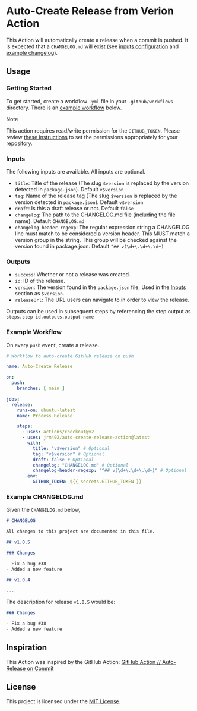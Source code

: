 # Auto-Create Release from Verion Action

This Action will automatically create a release when a commit is pushed. It is expected that a `CHANGELOG.md` will exist (see [inputs configuration](#inputs) and [example changelog](#example-changelogmd)).

## Usage

### Getting Started

To get started, create a workflow `.yml` file in your `.github/workflows` directory. There is an [example workflow](#example-workflow) below.

> [!NOTE]
> This action requires read/write permission for the `GITHUB_TOKEN`. Please review [these instructions](https://docs.github.com/en/actions/security-for-github-actions/security-guides/automatic-token-authentication#permissions-for-the-github_token) to set the permissions appropriately for your repository.

### Inputs

The following inputs are available. All inputs are optional.

- `title`: Title of the release (The slug `$version` is replaced by the version detected in `package.json`). Default `v$version`
- `tag`: Name of the release tag (The slug `$version` is replaced by the version detected in `package.json`). Default `v$version`
- `draft`: Is this a draft release or not. Default `false`
- `changelog`: The path to the CHANGELOG.md file (including the file name). Default `CHANGELOG.md`
- `changelog-header-regexp`: The regular expression string a CHANGELOG line must match to be considered a version header. This MUST match a version group in the string. This group will be checked against the version found in package.json. Default `^## v(\d+\.\d+\.\d+)`

### Outputs

- `success`: Whether or not a release was created.
- `id`: ID of the release.
- `version`: The version found in the `package.json` file; Used in the [Inputs](#inputs) section as `$version`.
- `releaseUrl`: The URL users can navigate to in order to view the release.

Outputs can be used in subsequent steps by referencing the step output as `steps.step-id.outputs.output-name`

### Example Workflow

On every `push` event, create a release.

```yml
# Workflow to auto-create GitHub release on push

name: Auto-Create Release

on:
  push:
    branches: [ main ]

jobs:
  release:
    runs-on: ubuntu-latest
    name: Process Release

    steps:
      - uses: actions/checkout@v2
      - uses: jrm402/auto-create-release-action@latest
        with:
          title: "v$version" # Optional
          tag: "v$version" # Optional
          draft: false # Optional
          changelog: "CHANGELOG.md" # Optional
          changelog-header-regexp: "^## v(\d+\.\d+\.\d+)" # Optional
        env:
          GITHUB_TOKEN: ${{ secrets.GITHUB_TOKEN }}
```

### Example CHANGELOG.md

Given the `CHANGELOG.md` below,

```md
# CHANGELOG

All changes to this project are documented in this file.

## v1.0.5

### Changes

- Fix a bug #38
- Added a new feature

## v1.0.4

...
```

The description for release `v1.0.5` would be:

```md
### Changes

- Fix a bug #38
- Added a new feature
```

## Inspiration

This Action was inspired by the GitHub Action: [GitHub Action // Auto-Release on Commit](https://github.com/CupOfTea696/gh-action-auto-release)

## License

This project is licensed under the [MIT License](https://github.com/Alive-For-Him/Auto-Release-Action/blob/main/LICENSE).
